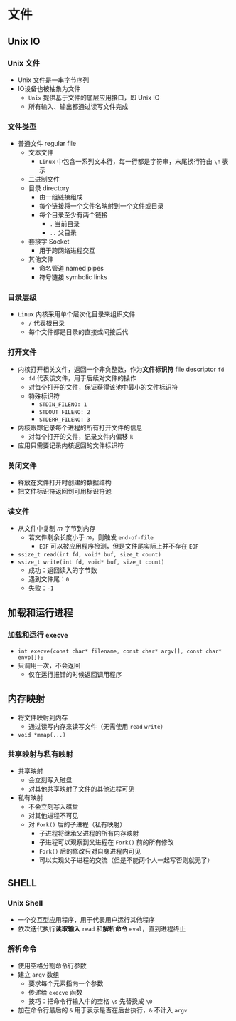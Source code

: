 # 文件

## Unix IO

### Unix 文件

- Unix 文件是一串字节序列
- IO设备也被抽象为文件
  - `Unix` 提供基于文件的底层应用接口，即 Unix IO
  - 所有输入、输出都通过读写文件完成

### 文件类型

- 普通文件 regular file
  - 文本文件
    - `Linux` 中包含一系列文本行，每一行都是字符串，末尾换行符由 `\n` 表示
  - 二进制文件
  - 目录 directory
    - 由一组链接组成
    - 每个链接将一个文件名映射到一个文件或目录
    - 每个目录至少有两个链接
      - `.` 当前目录
      - `..` 父目录
  - 套接字 Socket
    - 用于跨网络进程交互
  - 其他文件
    - 命名管道 named pipes
    - 符号链接 symbolic links

### 目录层级

- `Linux` 内核采用单个层次化目录来组织文件
  - `/` 代表根目录
  - 每个文件都是目录的直接或间接后代

### 打开文件

- 内核打开相关文件，返回一个非负整数，作为**文件标识符** file descriptor `fd`
  - `fd` 代表该文件，用于后续对文件的操作
  - 对每个打开的文件，保证获得该池中最小的文件标识符
  - 特殊标识符
    - `STDIN_FILENO: 1`
    - `STDOUT_FILENO: 2`
    - `STDERR_FILENO: 3`
- 内核跟踪记录每个进程的所有打开文件的信息
  - 对每个打开的文件，记录文件内偏移 `k`
- 应用只需要记录内核返回的文件标识符

### 关闭文件

- 释放在文件打开时创建的数据结构
- 把文件标识符返回到可用标识符池

### 读文件

- 从文件中复制 $m$ 字节到内存
  - 若文件剩余长度小于 $m$，则触发 `end-of-file`
    - `EOF` 可以被应用程序检测，但是文件尾实际上并不存在 `EOF`
- `ssize_t read(int fd, void* buf, size_t count)`
- `ssize_t write(int fd, void* buf, size_t count)`
  - 成功：返回读入的字节数
  - 遇到文件尾：`0`
  - 失败：`-1`

## 加载和运行进程

### 加载和运行 `execve`

- `int execve(const char* filename, const char* argv[], const char* envp[]);`
- 只调用一次，不会返回
  - 仅在运行报错的时候返回调用程序

## 内存映射

- 将文件映射到内存
  - 通过读写内存来读写文件（无需使用 `read` `write`）
- `void *mmap(...)`

### 共享映射与私有映射

- 共享映射
  - 会立刻写入磁盘
  - 对其他共享映射了文件的其他进程可见
- 私有映射
  - 不会立刻写入磁盘
  - 对其他进程不可见
  - 对 `Fork()` 后的子进程（私有映射）
    - 子进程将继承父进程的所有内存映射
    - 子进程可以观察到父进程在 `Fork()` 前的所有修改
    - `Fork()` 后的修改只对自身进程内可见
    - 可以实现父子进程的交流（但是不能两个人一起写否则就无了）

## SHELL

### Unix Shell

- 一个交互型应用程序，用于代表用户运行其他程序
- 依次迭代执行**读取输入** `read` 和**解析命令** `eval`，直到进程终止

### 解析命令

- 使用空格分割命令行参数
- 建立 `argv` 数组
  - 要求每个元素指向一个参数
  - 传递给 `execve` 函数
  - 技巧：把命令行输入中的空格 `\s` 先替换成 `\0`
- 加在命令行最后的 `&` 用于表示是否在后台执行，`&` 不计入 `argv`
